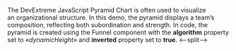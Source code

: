 The DevExtreme JavaScript Pyramid Chart is&nbsp;often used to&nbsp;visualize an&nbsp;organizational structure. In&nbsp;this demo, the pyramid displays a&nbsp;team&rsquo;s composition, reflecting both subordination and strength. In&nbsp;code, the pyramid is&nbsp;created using the Funnel component with the **algorithm** property set to _&laquo;dynamicHeight&raquo;_ and **inverted** property set to&nbsp;**true**.
<--split-->